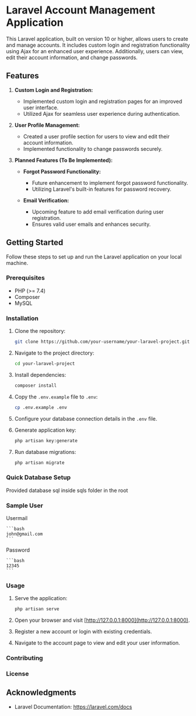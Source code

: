 # Laravel Account Management Application

This Laravel application, built on version 10 or higher, allows users to create and manage accounts. It includes custom login and registration functionality using Ajax for an enhanced user experience. Additionally, users can view, edit their account information, and change passwords.

## Features

1. **Custom Login and Registration:**
   - Implemented custom login and registration pages for an improved user interface.
   - Utilized Ajax for seamless user experience during authentication.

2. **User Profile Management:**
   - Created a user profile section for users to view and edit their account information.
   - Implemented functionality to change passwords securely.

3. **Planned Features (To Be Implemented):**
   - **Forgot Password Functionality:**
     - Future enhancement to implement forgot password functionality.
     - Utilizing Laravel's built-in features for password recovery.

   - **Email Verification:**
     - Upcoming feature to add email verification during user registration.
     - Ensures valid user emails and enhances security.

## Getting Started

Follow these steps to set up and run the Laravel application on your local machine.

### Prerequisites

- PHP (>= 7.4)
- Composer
- MySQL

### Installation

1. Clone the repository:

    ```bash
    git clone https://github.com/your-username/your-laravel-project.git
    ```

2. Navigate to the project directory:

    ```bash
    cd your-laravel-project
    ```

3. Install dependencies:

    ```bash
    composer install
    ```

4. Copy the `.env.example` file to `.env`:

    ```bash
    cp .env.example .env
    ```

5. Configure your database connection details in the `.env` file.

6. Generate application key:

    ```bash
    php artisan key:generate
    ```

7. Run database migrations:

    ```bash
    php artisan migrate
    ```

### Quick Database Setup
Provided database sql inside sqls folder in the root

### Sample User
Usermail

    ```bash
    john@gmail.com
    ```

Password

    ```bash
    12345
    ```

### Usage

1. Serve the application:

    ```bash
    php artisan serve
    ```

2. Open your browser and visit [http://127.0.0.1:8000](http://127.0.0.1:8000).

3. Register a new account or login with existing credentials.

4. Navigate to the account page to view and edit your user information.

### Contributing


### License


## Acknowledgments

- Laravel Documentation: https://laravel.com/docs
